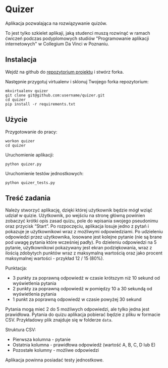Quizer
======

Aplikacja pozwalająca na rozwiązywanie quizów.

To jest tylko szkielet aplikaji, jaką studenci muszą rozwinąć w ramach ćwiczeń
podczas podyplomowych studiów "Programowanie aplikacji internetowych" w
Collegium Da Vinci w Poznaniu.


Instalacja
----------

Wejdź na github do [repozytorium projektu](https://github.com/sargo/quizer)
i stwórz forka.

Następnie przygotuj virtualenv i sklonuj Twojego forka repozytorium:

```
mkvirtualenv quizer
git clone git@github.com:username/quizer.git
cd quizer
pip install -r requirements.txt
```

Użycie
------

Przygotowanie do pracy:

```
workon quizer
cd quizer
```

Uruchomienie aplikacji:

```
python quizer.py
```

Uruchomienie testów jednostkowych:

```
python quizer_tests.py
```

Treść zadania
-------------

Należy stworzyć aplikację, dzięki której użytkownik będzie mógł wziąć udział
w quizie. Użytkownik, po wejściu na stronę główną powinien zobaczyć krótki opis
zasad quizu, pole do wpisania swojego pseudonimu oraz przycisk “Start”. Po
rozpoczęciu, aplikacja losuje jedno z pytań i pokazuje je użytkownikowi wraz z
możliwymi odpowiedziami. Po udzieleniu odpowiedzi przez użytkownika, losowane
jest kolejne pytanie (nie są brane pod uwagę pytania które wcześniej padły). Po
dzieleniu odpowiedzi na 5 pytanie, użytkownikowi pokazywany jest ekran
podziękowania, wraz z ilością zdobytych punktów wraz z maksymalną wartością
oraz jako procent maksymalnej wartości - przykład 12 / 15 (80%).

Punktacja:
 * 3 punkty za poprawną odpowiedź w czasie krótszym niż 10 sekund od
   wyświetlenia pytania
 * 2 punkty za poprawną odpowiedź w pomiędzy 10 a 30 sekundą od wyświetlenia
   pytania
 * 1 punkt za poprawną odpowiedź w czasie powyżej 30 sekund

Pytania mogą mieć 2 do 5 możliwych odpowiedzi, ale tylko jedna jest prawidłowa.
Pytania do quizu aplikacja pobierać będzie z pliku w formacie CSV.
Przykładowy plik znajduje się w folderze `data`.

Struktura CSV:
 * Pierwsza kolumna - pytanie
 * Ostatnia kolumna - prawidłowa odpowiedź (wartość A, B, C, D lub E)
 * Pozostałe kolumny - możliwe odpowiedzi

Aplikacja powinna posiadać testy jednostkowe.
